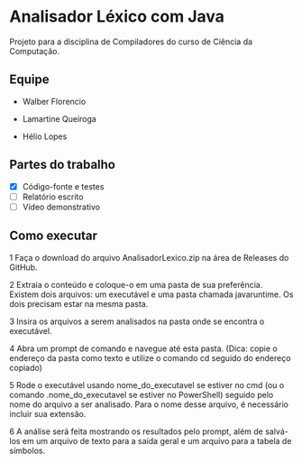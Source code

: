 # Analisador Léxico com Java
Projeto para a disciplina de Compiladores do curso de Ciência da Computação.

<h2> Equipe </h2>

- Walber Florencio

- Lamartine Queiroga

- Hélio Lopes

<h2> Partes do trabalho </h2>

- [x] Código-fonte e testes
- [ ] Relatório escrito
- [ ] Vídeo demonstrativo 

<h2> Como executar </h2>

 1 Faça o download do arquivo AnalisadorLexico.zip na área de Releases do GitHub.
 
 2 Extraia o conteúdo e coloque-o em uma pasta de sua preferência. Existem dois arquivos: um executável e uma pasta chamada javaruntime. Os dois precisam estar na mesma pasta.
 
 3 Insira os arquivos a serem analisados na pasta onde se encontra o executável.
 
 4 Abra um prompt de comando e navegue até esta pasta. (Dica: copie o endereço da pasta como texto e utilize o comando cd seguido do endereço copiado)
 
 5 Rode o executável usando nome_do_executavel se estiver no cmd (ou o comando .nome_do_executavel se estiver no PowerShell) seguido pelo nome do arquivo a ser analisado. Para o nome desse arquivo, é necessário incluir sua extensão.
 
 6 A análise será feita mostrando os resultados pelo prompt, além de salvá-los em um arquivo de texto para a saída geral e um arquivo para a tabela de símbolos.
